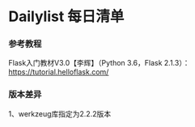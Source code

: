 # Dailylist 每日清单

### 参考教程

Flask入门教材V3.0【李辉】（Python 3.6，Flask 2.1.3）：https://tutorial.helloflask.com/

### 版本差异

1、werkzeug库指定为2.2.2版本
